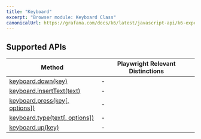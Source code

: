 ```yaml
---
title: "Keyboard"
excerpt: "Browser module: Keyboard Class"
canonicalUrl: https://grafana.com/docs/k6/latest/javascript-api/k6-experimental/browser/keyboard/
---
```


<BrowserDocsWIP/>

## Supported APIs

| Method | Playwright Relevant Distinctions |
| - |  - |
| <a href="https://playwright.dev/docs/api/class-keyboard#keyboard-down" target="_blank" >keyboard.down(key)</a> | - |
| <a href="https://playwright.dev/docs/api/class-keyboard#keyboard-insert-text" target="_blank" >keyboard.insertText(text)</a> | - |
| <a href="https://playwright.dev/docs/api/class-keyboard#keyboard-press" target="_blank" >keyboard.press(key[, options])</a> | - |
| <a href="https://playwright.dev/docs/api/class-keyboard#keyboard-type" target="_blank" >keyboard.type(text[, options])</a> | - |
| <a href="https://playwright.dev/docs/api/class-keyboard#keyboard-up" target="_blank" >keyboard.up(key)</a> | - |
